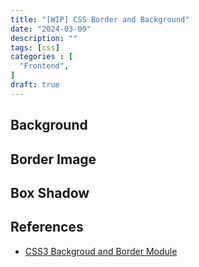 ```yaml
---
title: "[WIP] CSS Border and Background"
date: "2024-03-09"
description: ""
tags: [css]
categories : [
  "Frontend",
]
draft: true
---
```


## Background

## Border Image

## Box Shadow

## References
- [CSS3 Backgroud and Border Module](https://www.w3.org/TR/css-backgrounds-3/)

